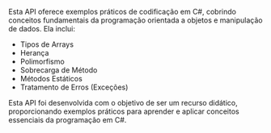Esta API oferece exemplos práticos de codificação em C#, cobrindo conceitos fundamentais da programação orientada a objetos e manipulação de dados. Ela inclui:

  - Tipos de Arrays
  - Herança
  - Polimorfismo
  - Sobrecarga de Método
  - Métodos Estáticos
  - Tratamento de Erros (Exceções)

Esta API foi desenvolvida com o objetivo de ser um recurso didático, proporcionando exemplos práticos para aprender e aplicar conceitos essenciais da programação em C#.
